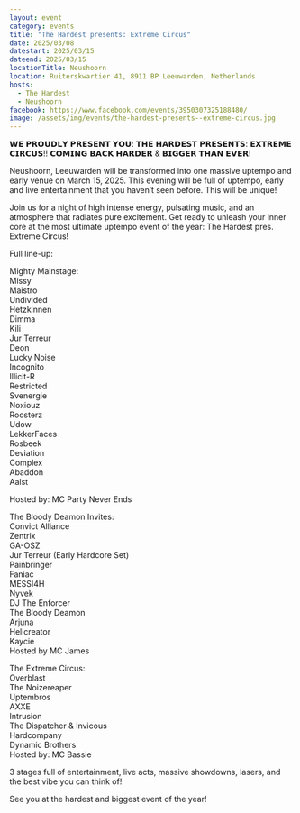 ```yaml
---
layout: event
category: events
title: "The Hardest presents: Extreme Circus"
date: 2025/03/08
datestart: 2025/03/15
dateend: 2025/03/15
locationTitle: Neushoorn
location: Ruiterskwartier 41, 8911 BP Leeuwarden, Netherlands
hosts:
  - The Hardest
  - Neushoorn
facebook: https://www.facebook.com/events/3950307325188480/
image: /assets/img/events/the-hardest-presents--extreme-circus.jpg
---
```


𝗪𝗘 𝗣𝗥𝗢𝗨𝗗𝗟𝗬 𝗣𝗥𝗘𝗦𝗘𝗡𝗧 𝗬𝗢𝗨: 𝗧𝗛𝗘 𝗛𝗔𝗥𝗗𝗘𝗦𝗧 𝗣𝗥𝗘𝗦𝗘𝗡𝗧𝗦: 𝗘𝗫𝗧𝗥𝗘𝗠𝗘 𝗖𝗜𝗥𝗖𝗨𝗦!! 𝗖𝗢𝗠𝗜𝗡𝗚 𝗕𝗔𝗖𝗞 𝗛𝗔𝗥𝗗𝗘𝗥 & 𝗕𝗜𝗚𝗚𝗘𝗥 𝗧𝗛𝗔𝗡 𝗘𝗩𝗘𝗥!

Neushoorn, Leeuwarden will be transformed into one massive uptempo and early venue on March 15, 2025. This evening will be full of uptempo, early and live entertainment that you haven’t seen before. This will be unique!

Join us for a night of high intense energy, pulsating music, and an atmosphere that radiates pure excitement. Get ready to unleash your inner core at the most ultimate uptempo event of the year: The Hardest pres. Extreme Circus!

Full line-up:

Mighty Mainstage:  
Missy  
Maistro  
Undivided  
Hetzkinnen  
Dimma  
Kili  
Jur Terreur  
Deon  
Lucky Noise  
Incognito  
Illicit-R  
Restricted  
Svenergie  
Noxiouz  
Roosterz  
Udow  
LekkerFaces  
Rosbeek  
Deviation  
Complex  
Abaddon  
Aalst

Hosted by: MC Party Never Ends

The Bloody Deamon Invites:  
Convict Alliance  
Zentrix  
GA-OSZ  
Jur Terreur (Early Hardcore Set)  
Painbringer  
Faniac  
MESSI4H  
Nyvek  
DJ The Enforcer  
The Bloody Deamon  
Arjuna  
Hellcreator  
Kaycie  
Hosted by MC James

The Extreme Circus:  
Overblast  
The Noizereaper  
Uptembros  
AXXE  
Intrusion  
The Dispatcher & Invicous  
Hardcompany  
Dynamic Brothers  
Hosted by: MC Bassie

3 stages full of entertainment, live acts, massive showdowns, lasers, and the best vibe you can think of!

See you at the hardest and biggest event of the year!
